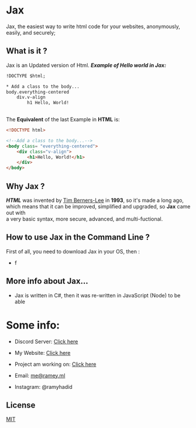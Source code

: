 # Jax

Jax, the easiest way to write html code for your websites, anonymously, easily, and securely; 


## What is it ?
Jax is an Updated version of Html.
***Example of Hello world in Jax:***
```html
!DOCTYPE $html;

* Add a class to the body...
body.everything-centered
    div.v-align
        h1 Hello, World!
        
```
The __Equivalent__ of the last Example in **HTML** is:

```html
<!DOCTYPE html>

<!--Add a class to the body...-->
<body class= "everything-centered">
    <div class="v-align">
        <h1>Hello, World!</h1>
    </div>
</body>

```

## Why Jax ?
***HTML*** was invented by [Tim Berners-Lee](https://fr.wikipedia.org/wiki/Tim_Berners-Lee) in **1993**, so it's made a long ago, 
<br>
which means that it can be improved, simplified and upgraded, so **Jax** came out with 
<br>
a very basic syntax, more secure, advanced, and multi-fuctional.


## How to use Jax in the Command Line ?
First of all, you need to download Jax in your OS, then :
+ f

## More info about Jax...
+ Jax is written in C#, then it was re-written in JavaScript (Node) to be able 

# Some info:
+ Discord Server: [Click here](https://dsc.gg/brcode)

+ My Website: [Click here](https://ramey.ml/l?(s)ramey.ml)

+ Project am working on: [Click here](https://rhpo.github.io/BrainCode/register)

+ Email: me@ramey.ml

+ Instagram: @ramyhadid
## License
[MIT](https://choosealicense.com/licenses/mit/)
